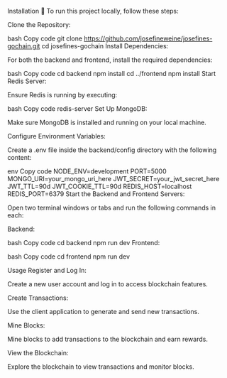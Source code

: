 Installation 📜
To run this project locally, follow these steps:

Clone the Repository:

bash
Copy code
git clone https://github.com/josefineweine/josefines-gochain.git
cd josefines-gochain
Install Dependencies:

For both the backend and frontend, install the required dependencies:

bash
Copy code
cd backend
npm install
cd ../frontend
npm install
Start Redis Server:

Ensure Redis is running by executing:

bash
Copy code
redis-server
Set Up MongoDB:

Make sure MongoDB is installed and running on your local machine.

Configure Environment Variables:

Create a .env file inside the backend/config directory with the following content:

env
Copy code
NODE_ENV=development
PORT=5000
MONGO_URI=your_mongo_uri_here
JWT_SECRET=your_jwt_secret_here
JWT_TTL=90d
JWT_COOKIE_TTL=90d
REDIS_HOST=localhost
REDIS_PORT=6379
Start the Backend and Frontend Servers:

Open two terminal windows or tabs and run the following commands in each:

Backend:

bash
Copy code
cd backend
npm run dev
Frontend:

bash
Copy code
cd frontend
npm run dev

Usage 
Register and Log In:

Create a new user account and log in to access blockchain features.

Create Transactions:

Use the client application to generate and send new transactions.

Mine Blocks:

Mine blocks to add transactions to the blockchain and earn rewards.

View the Blockchain:

Explore the blockchain to view transactions and monitor blocks.